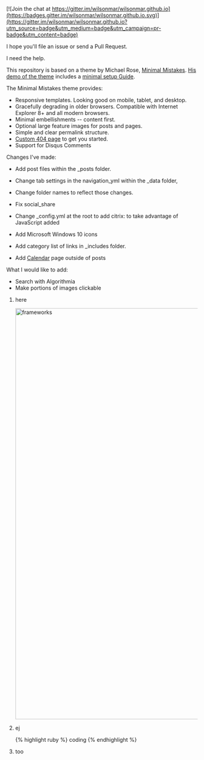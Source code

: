 
[![Join the chat at https://gitter.im/wilsonmar/wilsonmar.github.io](https://badges.gitter.im/wilsonmar/wilsonmar.github.io.svg)](https://gitter.im/wilsonmar/wilsonmar.github.io?utm_source=badge&utm_medium=badge&utm_campaign=pr-badge&utm_content=badge)

I hope you'll file an issue or send a Pull Request. 

I need the help.

This repository is based on a theme by Michael Rose,
[Minimal Mistakes](http://mmistakes.github.io/minimal-mistakes).
[His demo of the theme](http://mmistakes.github.io/minimal-mistakes/)
includes a [minimal setup Guide](http://mmistakes.github.io/minimal-mistakes/theme-setup/).

The Minimal Mistakes theme provides:

* Responsive templates. Looking good on mobile, tablet, and desktop.
* Gracefully degrading in older browsers. Compatible with Internet Explorer 8+ and all modern browsers.
* Minimal embellishments -- content first.
* Optional large feature images for posts and pages.
* Simple and clear permalink structure.
* [Custom 404 page](http://mmistakes.github.io/minimal-mistakes/404.html) to get you started.
* Support for Disqus Comments

Changes I've made:

* Add post files within the _posts folder.
* Change tab settings in the navigation_yml within the _data folder,
* Change folder names to reflect those changes.

* Fix social_share

* Change _config.yml at the root to add citrix: to take advantage of JavaScript added

* Add Microsoft Windows 10 icons
* Add category list of links in _includes folder.

* Add [Calendar](/calendar/) page outside of posts

What I would like to add:

* Search with Algorithmia
* Make portions of images clickable 

1. here

   <a target="_blank" href="https://user-images.githubusercontent.com/300046/32448300-902cf02e-c2dc-11e7-80fd-142c4fb53385.png"><img width="1081" alt="frameworks" src="https://user-images.githubusercontent.com/300046/32448300-902cf02e-c2dc-11e7-80fd-142c4fb53385.png"></a>

1. ej

   {% highlight ruby %}
   coding
   {% endhighlight %}

1. too
